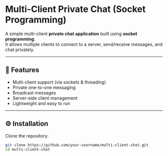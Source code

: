# Multi-Client Private Chat (Socket Programming)

A simple multi-client **private chat application** built using **socket programming**.  
It allows multiple clients to connect to a server, send/receive messages, and chat privately.

---

## 🚀 Features
- Multi-client support (via sockets & threading)
- Private one-to-one messaging
- Broadcast messages
- Server-side client management
- Lightweight and easy to run

---

## ⚙️ Installation

Clone the repository:

```bash
git clone https://github.com/your-username/multi-client-chat.git
cd multi-client-chat
